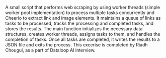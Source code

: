A small script that performs web scraping by using worker threads (simple worker pool implementation) to process multiple tasks concurrently and Cheerio to extract link and image elements.
It maintains a queue of links as tasks to be processed, tracks the processing and completed tasks, and stores the results.
The main function initializes the necessary data structures, creates worker threads, assigns tasks to them, and handles the completion of tasks. Once all tasks are completed, it writes the results to a JSON file and exits the process.
This excerise is completed by Riadh Chougui, as a part of Dataloop AI interview.

